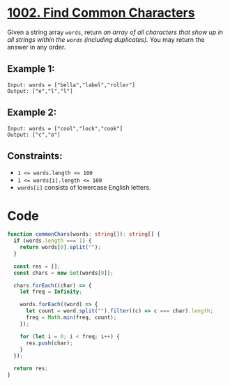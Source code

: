 # [1002. Find Common Characters](https://leetcode.com/problems/find-common-characters/description/?envType=daily-question&envId=2024-06-05)

Given a string array `words`, return _an array of all characters that show up in all strings within the `words` (including duplicates)._ You may return the answer in any order.

## Example 1:

```
Input: words = ["bella","label","roller"]
Output: ["e","l","l"]
```

## Example 2:

```
Input: words = ["cool","lock","cook"]
Output: ["c","o"]
```

## Constraints:

- `1 <= words.length <= 100`
- `1 <= words[i].length <= 100`
- `words[i]` consists of lowercase English letters.

# Code

```ts
function commonChars(words: string[]): string[] {
  if (words.length === 1) {
    return words[0].split("");
  }

  const res = [];
  const chars = new Set(words[0]);

  chars.forEach((char) => {
    let freq = Infinity;

    words.forEach((word) => {
      let count = word.split("").filter((c) => c === char).length;
      freq = Math.min(freq, count);
    });

    for (let i = 0; i < freq; i++) {
      res.push(char);
    }
  });

  return res;
}
```
